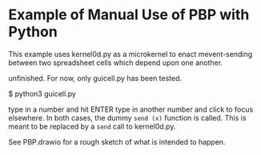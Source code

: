 # Example of Manual Use of PBP with Python

This example uses kernel0d.py as a microkernel to enact mevent-sending between two spreadsheet cells which depend upon one another. 

unfinished. For now, only guicell.py has been tested.

$ python3 guicell.py

type in a number and hit ENTER
type in another number and click to focus elsewhere.
In both cases, the dummy `send (x)` function is called. This is meant to be replaced by a `send` call to kernel0d.py.

See PBP.drawio for a rough sketch of what is intended to happen.
